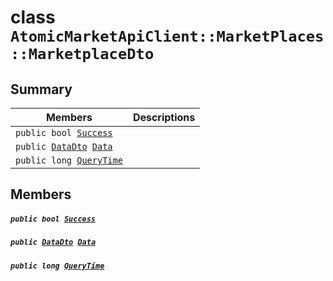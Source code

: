 # class `AtomicMarketApiClient::MarketPlaces::MarketplaceDto` 

## Summary

 Members                                | Descriptions                                
----------------------------------------|---------------------------------------------
`public bool `[`Success`](#class_atomic_market_api_client_1_1_market_places_1_1_marketplace_dto_1a506fb037fbb6bfe8f254c021a2c3cfac) | 
`public `[`DataDto`](.github/workflows/documentation/md/AtomicMarketApiClient--MarketPlaces--MarketplaceDto--DataDto.md#class_atomic_market_api_client_1_1_market_places_1_1_marketplace_dto_1_1_data_dto)` `[`Data`](#class_atomic_market_api_client_1_1_market_places_1_1_marketplace_dto_1a65c0779654774581967081cf3136bd84) | 
`public long `[`QueryTime`](#class_atomic_market_api_client_1_1_market_places_1_1_marketplace_dto_1a6cc7a06930fbe1e28eb7eed2599015c9) | 

## Members

##### `public bool `[`Success`](#class_atomic_market_api_client_1_1_market_places_1_1_marketplace_dto_1a506fb037fbb6bfe8f254c021a2c3cfac) 

##### `public `[`DataDto`](.github/workflows/documentation/md/AtomicMarketApiClient--MarketPlaces--MarketplaceDto--DataDto.md#class_atomic_market_api_client_1_1_market_places_1_1_marketplace_dto_1_1_data_dto)` `[`Data`](#class_atomic_market_api_client_1_1_market_places_1_1_marketplace_dto_1a65c0779654774581967081cf3136bd84) 

##### `public long `[`QueryTime`](#class_atomic_market_api_client_1_1_market_places_1_1_marketplace_dto_1a6cc7a06930fbe1e28eb7eed2599015c9) 

